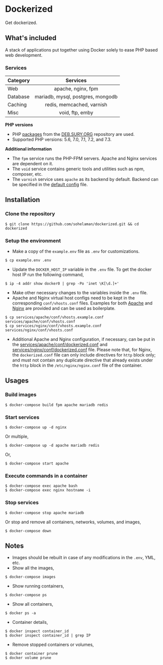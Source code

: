 # Dockerized

Get dockerized.

## What's included
A stack of applications put together using Docker solely to ease PHP based web development.

### Services
| Category |             Services              |
|----------|:---------------------------------:|
| Web      | apache, nginx, fpm                |
| Database | mariadb, mysql, postgres, mongodb |
| Caching  | redis, memcached, varnish         |
| Misc     | void, ftp, emby                   |

**PHP versions**
- PHP [packages](https://packages.sury.org/php/) from the [DEB.SURY.ORG](https://deb.sury.org/) repository are used.
- Supported PHP versions: 5.6, 7.0, 7.1, 7.2, and 7.3.

**Additional information**
- The `fpm` service runs the PHP-FPM servers. Apache and Nginx services are dependent on it.
- The `void` service contains generic tools and utilities such as npm, composer, etc.
- The `varnish` service uses `apache` as its backend by default. Backend can be specified in the [default config](services/varnish/config/default.vcl) file.

## Installation
### Clone the repository
```
$ git clone https://github.com/sohelaman/dockerized.git && cd dockerized
```

### Setup the environment
- Make a copy of the `example.env` file as `.env` for customizations.
```
$ cp example.env .env
```
- Update the `DOCKER_HOST_IP` variable in the `.env` file. To get the docker host IP run the following command,
```
$ ip -4 addr show docker0 | grep -Po 'inet \K[\d.]+'
```
- Make other necessary changes to the variables inside the `.env` file.
- Apache and Nginx virtual host configs need to be kept in the corresponding `conf/vhosts.conf` files. Examples for both [Apache](services/apache/conf/vhosts.example.conf) and [Nginx](services/nginx/conf/vhosts.example.conf) are provided and can be used as boilerplate.
```
$ cp services/apache/conf/vhosts.example.conf services/apache/conf/vhosts.conf
$ cp services/nginx/conf/vhosts.example.conf services/nginx/conf/vhosts.conf
```
- Additional Apache and Nginx configuration, if necessary, can be put in the [services/apache/conf/dockerized.conf](services/apache/conf/dockerized.conf) and [services/nginx/conf/dockerized.conf](services/nginx/conf/dockerized.conf) file. Please note that, for Nginx, the `dockerized.conf` file can only include directives for `http` block only; and must not contain any duplicate directive that already exists under the `http` block in the `/etc/nginx/nginx.conf` file of the container.

## Usages
### Build images
```
$ docker-compose build fpm apache mariadb redis
```

### Start services
```
$ docker-compose up -d nginx
```
Or multiple,
```
$ docker-compose up -d apache mariadb redis
```
Or,
```
$ docker-compose start apache
```

### Execute commands in a container
```
$ docker-compose exec apache bash
$ docker-compose exec nginx hostname -i
```

### Stop services
```
$ docker-compose stop apache mariadb
```
Or stop and remove all containers, networks, volumes, and images,
```
$ docker-compose down
```

## Notes
- Images should be rebuilt in case of any modifications in the `.env`, YML, etc.
- Show all the images,
```
$ docker-compose images
```
- Show running containers,
```
$ docker-compose ps
```
- Show all containers,
```
$ docker ps -a
```
- Container details,
```
$ docker inspect container_id
$ docker inspect container_id | grep IP
```
- Remove stopped containers or volumes,
```
$ docker container prune
$ docker volume prune
```
